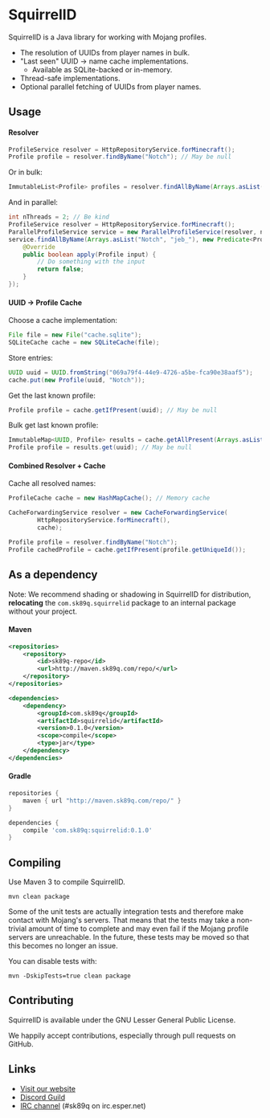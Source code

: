 SquirrelID
==========

SquirrelID is a Java library for working with Mojang profiles.

* The resolution of UUIDs from player names in bulk.
* "Last seen" UUID -> name cache implementations.
  * Available as SQLite-backed or in-memory.
* Thread-safe implementations.
* Optional parallel fetching of UUIDs from player names.

Usage
-----

#### Resolver

```java
ProfileService resolver = HttpRepositoryService.forMinecraft();
Profile profile = resolver.findByName("Notch"); // May be null
```

Or in bulk:

```java
ImmutableList<Profile> profiles = resolver.findAllByName(Arrays.asList("Notch", "jeb_"));
```

And in parallel:

```java
int nThreads = 2; // Be kind
ProfileService resolver = HttpRepositoryService.forMinecraft();
ParallelProfileService service = new ParallelProfileService(resolver, nThreads);
service.findAllByName(Arrays.asList("Notch", "jeb_"), new Predicate<Profile>() {
    @Override
    public boolean apply(Profile input) {
        // Do something with the input
        return false;
    }
});
```

#### UUID -> Profile Cache

Choose a cache implementation:

```java
File file = new File("cache.sqlite");
SQLiteCache cache = new SQLiteCache(file);
```

Store entries:

```java
UUID uuid = UUID.fromString("069a79f4-44e9-4726-a5be-fca90e38aaf5");
cache.put(new Profile(uuid, "Notch"));
```

Get the last known profile:

```java
Profile profile = cache.getIfPresent(uuid); // May be null
```

Bulk get last known profile:

```java
ImmutableMap<UUID, Profile> results = cache.getAllPresent(Arrays.asList(uuid));
Profile profile = results.get(uuid); // May be null
```

#### Combined Resolver + Cache

Cache all resolved names:

```java
ProfileCache cache = new HashMapCache(); // Memory cache

CacheForwardingService resolver = new CacheForwardingService(
        HttpRepositoryService.forMinecraft(),
        cache);

Profile profile = resolver.findByName("Notch");
Profile cachedProfile = cache.getIfPresent(profile.getUniqueId());
```

As a dependency
---------------

Note: We recommend shading or shadowing in SquirrelID for distribution, **relocating** the `com.sk89q.squirrelid` package to an internal package without your project.

#### Maven

```xml
<repositories>
    <repository>
        <id>sk89q-repo</id>
        <url>http://maven.sk89q.com/repo/</url>
    </repository>
</repositories>
```

```xml
<dependencies>
    <dependency>
        <groupId>com.sk89q</groupId>
        <artifactId>squirrelid</artifactId>
        <version>0.1.0</version>
        <scope>compile</scope>
        <type>jar</type>
    </dependency>
</dependencies>
```

#### Gradle

```groovy
repositories {
    maven { url "http://maven.sk89q.com/repo/" }
}

dependencies {
    compile 'com.sk89q:squirrelid:0.1.0'
}
```

Compiling
---------

Use Maven 3 to compile SquirrelID.

    mvn clean package

Some of the unit tests are actually integration tests and therefore make
contact with Mojang's servers. That means that the tests may take a
non-trivial amount of time to complete and may even fail if the Mojang
profile servers are unreachable. In the future, these tests may be moved
so that this becomes no longer an issue.

You can disable tests with:

    mvn -DskipTests=true clean package

Contributing
------------

SquirrelID is available under the GNU Lesser General Public License.

We happily accept contributions, especially through pull requests on GitHub.

Links
-----

* [Visit our website](http://www.enginehub.org/)
* [Discord Guild](https://discord.gg/YKbmj7V)
* [IRC channel](http://skq.me/irc/irc.esper.net/sk89q/) (#sk89q on irc.esper.net)
